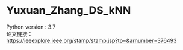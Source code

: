 # Yuxuan_Zhang_DS_kNN
Python version : 3.7  
论文链接：  
https://ieeexplore.ieee.org/stamp/stamp.jsp?tp=&arnumber=376493
